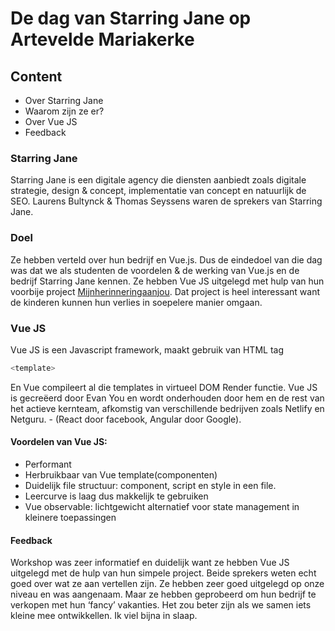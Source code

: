 # De dag van Starring Jane op Artevelde Mariakerke

## Content
* Over Starring Jane
* Waarom zijn ze er?
* Over Vue JS
* Feedback

### Starring Jane
Starring Jane is een digitale agency die diensten aanbiedt zoals digitale strategie, design & concept, implementatie van concept en natuurlijk de SEO. Laurens Bultynck & Thomas Seyssens waren de sprekers van Starring Jane.

### Doel
Ze hebben verteld over hun bedrijf en Vue.js. Dus de eindedoel van die dag was dat we als studenten de voordelen & de werking van Vue.js en de bedrijf Starring Jane kennen. Ze hebben Vue JS uitgelegd met hulp van hun voorbije project [Mijnherinneringaanjou](https://mijnherinneringaanjou.be). Dat project is heel interessant want de kinderen kunnen hun verlies in soepelere manier omgaan.

### Vue JS
Vue JS is een Javascript framework, maakt gebruik van 
HTML tag 
```javascript
<template>
```
En Vue compileert al die templates in virtueel DOM Render functie. Vue JS is gecreëerd door Evan You en wordt onderhouden door hem en de rest van het actieve kernteam, afkomstig van verschillende bedrijven zoals Netlify en Netguru. - (React door facebook, Angular door Google).  

#### Voordelen van Vue JS:
* Performant
* Herbruikbaar van Vue template(componenten)
* Duidelijk file structuur: component, script en style in een file.
* Leercurve is laag dus makkelijk te gebruiken
* Vue observable: lichtgewicht alternatief voor state management in kleinere toepassingen

#### Feedback
Workshop was zeer informatief en duidelijk want ze hebben Vue JS uitgelegd met de hulp van hun simpele project. Beide sprekers weten echt goed over wat ze aan vertellen zijn. Ze hebben zeer goed uitgelegd op onze niveau en was aangenaam. 
Maar ze hebben geprobeerd om hun bedrijf te verkopen met hun ‘fancy’ vakanties. Het zou beter zijn als we samen iets kleine mee ontwikkellen. Ik viel bijna in slaap.
